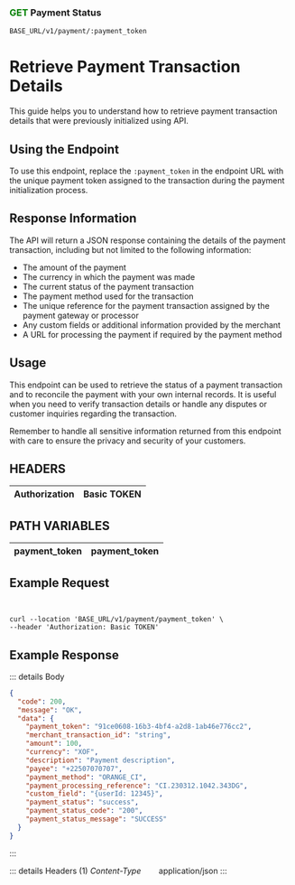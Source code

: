 ### <span style="color:green">GET</span>  Payment Status

````
BASE_URL/v1/payment/:payment_token
````


# Retrieve Payment Transaction Details
This guide helps you to understand how to retrieve payment transaction details that were previously initialized using API.

## Using the Endpoint
To use this endpoint, replace the  `:payment_token` in the endpoint URL with the unique payment token assigned to the transaction during the payment initialization process.

## Response Information
The API will return a JSON response containing the details of the payment transaction, including but not limited to the following information:

* The amount of the payment
* The currency in which the payment was made
* The current status of the payment transaction
* The payment method used for the transaction
* The unique reference for the payment transaction assigned by the payment gateway or processor
* Any custom fields or additional information provided by the merchant
* A URL for processing the payment if required by the payment method


## Usage
This endpoint can be used to retrieve the status of a payment transaction and to reconcile the payment with your own internal records. It is useful when you need to verify transaction details or handle any disputes or customer inquiries regarding the transaction.

Remember to handle all sensitive information returned from this endpoint with care to ensure the privacy and security of your customers.


## HEADERS

| Authorization | Basic TOKEN |
| ------------- | ----------- |

## PATH VARIABLES

| payment_token | payment_token |
| ------------- | ----------- |


## Example Request

```curl


curl --location 'BASE_URL/v1/payment/payment_token' \
--header 'Authorization: Basic TOKEN'

```

## Example Response 

::: details Body  

```json
{
  "code": 200,
  "message": "OK",
  "data": {
    "payment_token": "91ce0608-16b3-4bf4-a2d8-1ab46e776cc2",
    "merchant_transaction_id": "string",
    "amount": 100,
    "currency": "XOF",
    "description": "Payment description",
    "payee": "+22507070707",
    "payment_method": "ORANGE_CI",
    "payment_processing_reference": "CI.230312.1042.343DG",
    "custom_field": "{userId: 12345}",
    "payment_status": "success",
    "payment_status_code": "200",
    "payment_status_message": "SUCCESS"
  }
}
```
:::


::: details Headers (1)
 *Content-Type*    &nbsp;&nbsp;&nbsp;&nbsp;&nbsp;&nbsp;     application/json
:::

